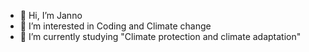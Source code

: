- 👋 Hi, I’m Janno
- 👀 I’m interested in Coding and Climate change
- 🌱 I’m currently studying "Climate protection and climate adaptation"

